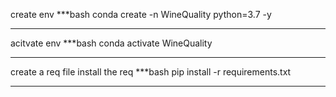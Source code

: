 create env
***bash
conda create -n WineQuality python=3.7 -y
***

acitvate env
***bash
conda activate WineQuality
***
create a req file
install the req
***bash
pip install -r requirements.txt
***